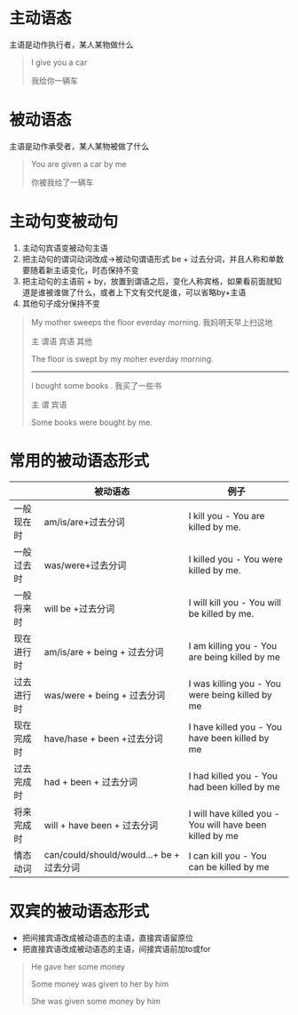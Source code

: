 # 主动语态

主语是动作执行者，某人某物做什么

> I give you a car
>
> 我给你一辆车

# 被动语态

主语是动作承受者，某人某物被做了什么

> You are given a car by me
>
> 你被我给了一辆车



# 主动句变被动句

1. 主动句宾语变被动句主语
2. 把主动句的谓词动词改成->被动句谓语形式 be + 过去分词，并且人称和单数要随着新主语变化，时态保持不变
3. 把主动句的主语前 + by，放置到谓语之后，变化人称宾格，如果看前面就知道是谁被谁做了什么，或者上下文有交代是谁，可以省略by+主语
4. 其他句子成分保持不变



> My mother sweeps the floor everday morning. 我妈明天早上扫这地
>
> 主                谓语            宾语      其他
>
> The floor is swept by my moher everday morning.
>
> -------
>
> I bought some books . 我买了一些书
>
> 主 谓             宾语
>
> Some books were bought by me.



# 常用的被动语态形式

|            | 被动语态                                 | 例子                                                     |
| ---------- | ---------------------------------------- | -------------------------------------------------------- |
| 一般现在时 | am/is/are+过去分词                       | I kill you - You are killed by me.                       |
| 一般过去时 | was/were+过去分词                        | I killed you - You were killed by me.                    |
| 一般将来时 | will be +过去分词                        | I will kill you - You will be killed by me.              |
| 现在进行时 | am/is/are + being + 过去分词             | I am killing you - You are being killed by me            |
| 过去进行时 | was/were + being + 过去分词              | I was killing you - You were being killed by me          |
| 现在完成时 | have/hase + been +过去分词               | I have killed you - You have been killed by me           |
| 过去完成时 | had + been + 过去分词                    | I had killed you - You had been killed by me             |
| 将来完成时 | will + have been + 过去分词              | I will have killed you - You will have been killed by me |
| 情态动词   | can/could/should/would...+ be + 过去分词 | I can kill you - You can be killed by me                 |

# 双宾的被动语态形式

- 把间接宾语改成被动语态的主语，直接宾语留原位
- 把直接宾语改成被动语态的主语，间接宾语前加to或for



> He gave her some money
>
> Some money was given to her by him
>
> She was given some money by him
